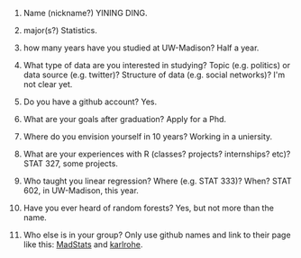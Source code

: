 1) Name (nickname?)
YINING DING.


2) major(s?)
Statistics.


3) how many years have you studied at UW-Madison?
Half a year.


4) What type of data are you interested in studying?  Topic (e.g. politics) or data source (e.g. twitter)? Structure of data (e.g. social networks)? 
I'm not clear yet.


5) Do you have a github account?
Yes.


6) What are your goals after graduation?
Apply for a Phd.


7) Where do you envision yourself in 10 years?
Working in a uniersity.


8) What are your experiences with R (classes? projects? internships? etc)?  
STAT 327, some projects.


9) Who taught you linear regression?  Where (e.g. STAT 333)?  When?
STAT 602, in UW-Madison, this year.


10)  Have you ever heard of random forests?
Yes, but not more than the name.


11)  Who else is in your group?  Only use github names and link to their page like this:  [MadStats](https://github.com/MadStats) and [karlrohe](https://github.com/karlrohe).

